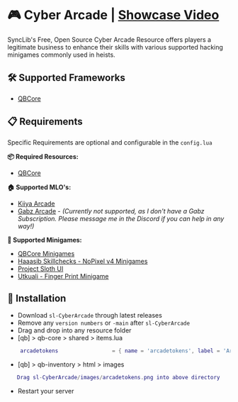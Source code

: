 
# 🎮 Cyber Arcade | [Showcase Video](https://youtu.be/pqsBLU7SiWA)

SyncLib's Free, Open Source Cyber Arcade Resource offers players a legitimate business to enhance their skills with various supported hacking minigames commonly used in heists.

## 🛠️ Supported Frameworks
- [QBCore](https://github.com/QBCore-Framework)
## 📋 Requirements

Specific Requirements are optional and configurable in the `config.lua`

**📦 Required Resources:**
- [QBCore](https://github.com/QBCore-Framework)

**🏠 Supported MLO's:**
- [Kiiya Arcade](https://www.gta5-mods.com/maps/arcade-bar-interior-mlo-fivem-sp)
- [Gabz Arcade](https://gabzv.com) - *(Currently not supported, as I don't have a Gabz Subscription. Please message me in the Discord if you can help in any way!)*

**🎯 Supported Minigames:**
- [QBCore Minigames](https://github.com/qbcore-framework/qb-minigames)
- [Haaasib Skillchecks - NoPixel v4 Minigames](https://github.com/Haaasib/skillchecks)
- [Project Sloth UI](https://github.com/Project-Sloth/ps-ui)
- [Utkuali - Finger Print Minigame](https://github.com/Project-Sloth/ps-ui)
## 📂 Installation

- Download `sl-CyberArcade` through latest releases
- Remove any `version numbers` or `-main` after `sl-CyberArcade`
- Drag and drop into any resource folder
- [qb] > qb-core > shared > items.lua
```lua
    arcadetokens                 = { name = 'arcadetokens', label = 'Arcade Tokens', weight = 0, type = 'item', image = 'arcadetokens.png', unique = false, useable = false, shouldClose = false, description = 'Tokens used for playing arcade games' },
```
- [qb] > qb-inventory > html > images
```lua
   Drag sl-CyberArcade/images/arcadetokens.png into above directory
```
- Restart your server